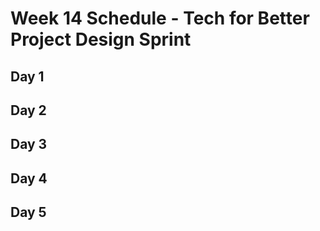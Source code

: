 # Week 14 Schedule - Tech for Better Project Design Sprint

## Day 1


## Day 2



## Day 3



## Day 4


## Day 5



